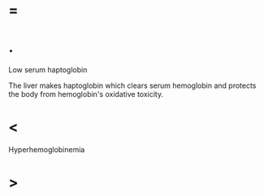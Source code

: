 # =

# .

Low serum haptoglobin

The liver makes haptoglobin which clears serum hemoglobin and protects the body from hemoglobin's oxidative toxicity.

# <

Hyperhemoglobinemia

# >
